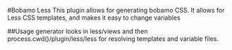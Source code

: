 #Bobamo Less
This plugin allows for generating bobamo CSS. It allows for Less CSS templates, and makes it easy to change
variables

##Usage
generator looks in less/views and then process.cwd()/plugin/less/less for resolving templates and variable files.
